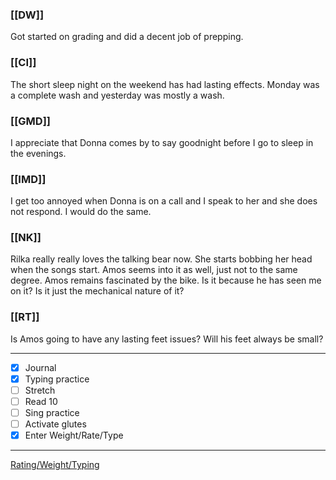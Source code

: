 ### [[DW]]
Got started on grading and did a decent job of prepping.

### [[CI]]
The short sleep night on the weekend has had lasting effects. Monday was a complete wash and yesterday was mostly a wash. 

### [[GMD]]
I appreciate that Donna comes by to say goodnight before I go to sleep in the evenings.

### [[IMD]]
I get too annoyed when Donna is on a call and I speak to her and she does not respond. I would do the same.

### [[NK]]
Rilka really really loves the talking bear now. She starts bobbing her head when the songs start. Amos seems into it as well, just not to the same degree. Amos remains fascinated by the bike. Is it because he has seen me on it? Is it just the mechanical nature of it?

### [[RT]]
Is Amos going to have any lasting feet issues? Will his feet always be small?

---
- [x] Journal
- [x] Typing practice
- [ ] Stretch
- [ ] Read 10
- [ ] Sing practice
- [ ] Activate glutes
- [x] Enter Weight/Rate/Type
---

[Rating/Weight/Typing](https://docs.google.com/spreadsheets/d/1p6cinTqipnxyiSCgPBAWp2cAHA5q6P0NL58bNCxedCY/edit#gid=0)
